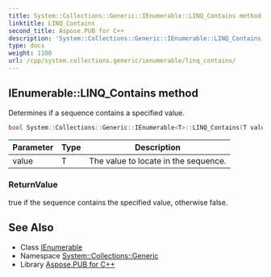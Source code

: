```yaml
---
title: System::Collections::Generic::IEnumerable::LINQ_Contains method
linktitle: LINQ_Contains
second_title: Aspose.PUB for C++
description: 'System::Collections::Generic::IEnumerable::LINQ_Contains method. Determines if a sequence contains a specified value in C++.'
type: docs
weight: 1100
url: /cpp/system.collections.generic/ienumerable/linq_contains/
---
```

## IEnumerable::LINQ_Contains method


Determines if a sequence contains a specified value.

```cpp
bool System::Collections::Generic::IEnumerable<T>::LINQ_Contains(T value)
```


| Parameter | Type | Description |
| --- | --- | --- |
| value | T | The value to locate in the sequence. |

### ReturnValue

true if the sequence contains the specified value, otherwise false.

## See Also

* Class [IEnumerable](../)
* Namespace [System::Collections::Generic](../../)
* Library [Aspose.PUB for C++](../../../)
